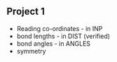 Project 1
----------

* Reading co-ordinates - in INP
* bond lengths         - in DIST (verified)
* bond angles          - in ANGLES
* symmetry

